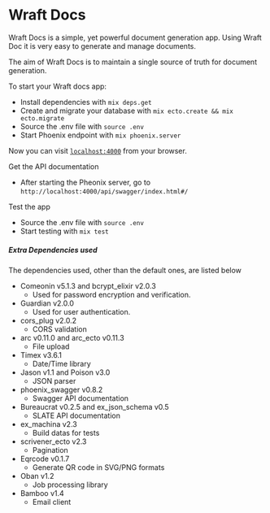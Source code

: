 # Wraft Docs
Wraft Docs is a simple, yet powerful document generation app. Using Wraft Doc it is very easy to generate and manage documents.

The aim of Wraft Docs is to maintain a single source of truth for document generation.

To start your Wraft docs app:

  * Install dependencies with `mix deps.get`
  * Create and migrate your database with `mix ecto.create && mix ecto.migrate`
  * Source the .env file with `source .env`
  * Start Phoenix endpoint with `mix phoenix.server`

Now you can visit [`localhost:4000`](http://localhost:4000) from your browser.

Get the API documentation

  * After starting the Pheonix server, go to `http://localhost:4000/api/swagger/index.html#/`

Test the app

  * Source the .env file with `source .env`
  * Start testing with `mix test`

##### Extra Dependencies used
  The dependencies used, other than the default ones, are listed below
  * Comeonin v5.1.3 and bcrypt_elixir v2.0.3
    - Used for password encryption and verification.
  * Guardian v2.0.0
    - Used for user authentication.
  * cors_plug v2.0.2
    - CORS validation
  * arc v0.11.0 and arc_ecto v0.11.3
    - File upload
  * Timex v3.6.1
    - Date/Time library
  * Jason v1.1 and Poison v3.0
    - JSON parser
  * phoenix_swagger v0.8.2
    - Swagger API documentation
  * Bureaucrat v0.2.5 and ex_json_schema v0.5
    - SLATE API documentation
  * ex_machina v2.3
    - Build datas for tests
  * scrivener_ecto v2.3
    - Pagination
  * Eqrcode v0.1.7
    - Generate QR code in SVG/PNG formats
  * Oban v1.2
    - Job processing library
  * Bamboo v1.4
    - Email client
